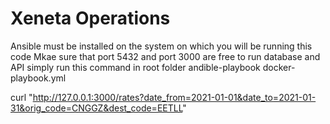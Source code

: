 # Xeneta Operations
Ansible must be installed on the system on which you will be running this code
Mkae sure that port 5432 and port 3000 are free to run database and API 
simply run this command in root folder 
andible-playbook docker-playbook.yml

curl "http://127.0.0.1:3000/rates?date_from=2021-01-01&date_to=2021-01-31&orig_code=CNGGZ&dest_code=EETLL"
